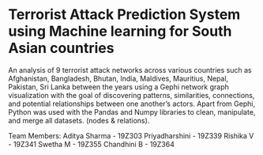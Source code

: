 # Terrorist Attack Prediction System using Machine learning for South Asian countries
An analysis of 9 terrorist attack networks across various countries such as Afghanistan, Bangladesh, Bhutan, India, Maldives, Mauritius, Nepal, Pakistan, Sri Lanka between the years using a Gephi network graph visualization with the goal of discovering patterns, similarities, connections, and potential relationships between one another’s actors. Apart from Gephi, Python was used with the Pandas and Numpy libraries to clean, manipulate, and merge all datasets. (nodes & relations). 

Team Members:
Aditya Sharma - 19Z303
Priyadharshini - 19Z339
Rishika V - 19Z341
Swetha M - 19Z355
Chandhini B - 19Z364
